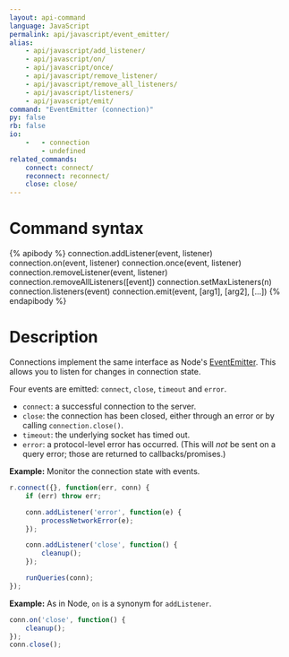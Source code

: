 ```yaml
---
layout: api-command
language: JavaScript
permalink: api/javascript/event_emitter/
alias:
    - api/javascript/add_listener/
    - api/javascript/on/
    - api/javascript/once/
    - api/javascript/remove_listener/
    - api/javascript/remove_all_listeners/
    - api/javascript/listeners/
    - api/javascript/emit/
command: "EventEmitter (connection)"
py: false
rb: false
io:
    -   - connection
        - undefined
related_commands:
    connect: connect/
    reconnect: reconnect/
    close: close/
---
```


# Command syntax #

{% apibody %}
connection.addListener(event, listener)
connection.on(event, listener)
connection.once(event, listener)
connection.removeListener(event, listener)
connection.removeAllListeners([event])
connection.setMaxListeners(n)
connection.listeners(event)
connection.emit(event, [arg1], [arg2], [...])
{% endapibody %}

# Description #

Connections implement the same interface as Node's [EventEmitter][ee]. This allows you to listen for changes in connection state.

[ee]: http://nodejs.org/api/events.html#events_class_events_eventemitter

Four events are emitted: `connect`, `close`, `timeout` and `error`.

- `connect`: a successful connection to the server.
- `close`: the connection has been closed, either through an error or by calling `connection.close()`.
- `timeout`: the underlying socket has timed out.
- `error`: a protocol-level error has occurred. (This will *not* be sent on a query error; those are returned to callbacks/promises.)

__Example:__ Monitor the connection state with events.


```javascript
r.connect({}, function(err, conn) {
    if (err) throw err;

    conn.addListener('error', function(e) {
        processNetworkError(e);
    });

    conn.addListener('close', function() {
        cleanup();
    });

    runQueries(conn);
});
```

__Example:__ As in Node, `on` is a synonym for `addListener`.

```javascript
conn.on('close', function() {
    cleanup();
});
conn.close();
```

